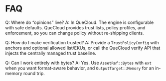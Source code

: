 # FAQ

Q: Where do “opinions” live?
A: In QueCloud. The engine is configurable with safe defaults. QueCloud provides trust lists, policy profiles, and enforcement, so you can change policy without re-shipping clients.

Q: How do I make verification trusted?
A: Provide a `TrustPolicyConfig` with anchors and optional allowed list/EKUs, or call the QueCloud verify API that injects the centrally managed trust baseline.

Q: Can I work entirely with bytes?
A: Yes. Use `AssetRef::Bytes` with `ext` when you want format-aware behavior, and `OutputTarget::Memory` for an in-memory round trip.